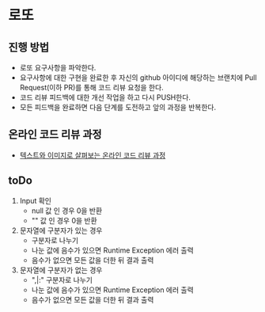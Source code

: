 # 로또
## 진행 방법
* 로또 요구사항을 파악한다.
* 요구사항에 대한 구현을 완료한 후 자신의 github 아이디에 해당하는 브랜치에 Pull Request(이하 PR)를 통해 코드 리뷰 요청을 한다.
* 코드 리뷰 피드백에 대한 개선 작업을 하고 다시 PUSH한다.
* 모든 피드백을 완료하면 다음 단계를 도전하고 앞의 과정을 반복한다.

## 온라인 코드 리뷰 과정
* [텍스트와 이미지로 살펴보는 온라인 코드 리뷰 과정](https://github.com/next-step/nextstep-docs/tree/master/codereview)

## toDo

1. Input 확인
    - null 값 인 경우 0을 반환
    - "" 값 인 경우 0을 반환
2. 문자열에 구분자가 있는 경우
    - 구분자로 나누기
    - 나눈 값에 음수가 있으면 Runtime Exception 에러 출력
    - 음수가 없으면 모든 값을 더한 뒤 결과 출력
3. 문자열에 구분자가 없는 경우
    - ",|:" 구분자로 나누기
    - 나눈 값에 음수가 있으면 Runtime Exception 에러 출력
    - 음수가 없으면 모든 값을 더한 뒤 결과 출력